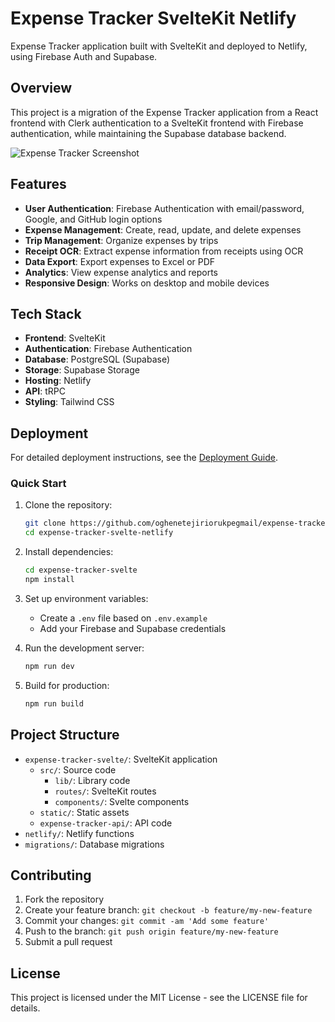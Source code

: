 # Expense Tracker SvelteKit Netlify

Expense Tracker application built with SvelteKit and deployed to Netlify, using Firebase Auth and Supabase.

## Overview

This project is a migration of the Expense Tracker application from a React frontend with Clerk authentication to a SvelteKit frontend with Firebase authentication, while maintaining the Supabase database backend.

![Expense Tracker Screenshot](https://via.placeholder.com/800x450.png?text=Expense+Tracker+App)

## Features

- **User Authentication**: Firebase Authentication with email/password, Google, and GitHub login options
- **Expense Management**: Create, read, update, and delete expenses
- **Trip Management**: Organize expenses by trips
- **Receipt OCR**: Extract expense information from receipts using OCR
- **Data Export**: Export expenses to Excel or PDF
- **Analytics**: View expense analytics and reports
- **Responsive Design**: Works on desktop and mobile devices

## Tech Stack

- **Frontend**: SvelteKit
- **Authentication**: Firebase Authentication
- **Database**: PostgreSQL (Supabase)
- **Storage**: Supabase Storage
- **Hosting**: Netlify
- **API**: tRPC
- **Styling**: Tailwind CSS

## Deployment

For detailed deployment instructions, see the [Deployment Guide](DEPLOYMENT_GUIDE.md).

### Quick Start

1. Clone the repository:
   ```bash
   git clone https://github.com/oghenetejiriorukpegmail/expense-tracker-svelte-netlify.git
   cd expense-tracker-svelte-netlify
   ```

2. Install dependencies:
   ```bash
   cd expense-tracker-svelte
   npm install
   ```

3. Set up environment variables:
   - Create a `.env` file based on `.env.example`
   - Add your Firebase and Supabase credentials

4. Run the development server:
   ```bash
   npm run dev
   ```

5. Build for production:
   ```bash
   npm run build
   ```

## Project Structure

- `expense-tracker-svelte/`: SvelteKit application
  - `src/`: Source code
    - `lib/`: Library code
    - `routes/`: SvelteKit routes
    - `components/`: Svelte components
  - `static/`: Static assets
  - `expense-tracker-api/`: API code
- `netlify/`: Netlify functions
- `migrations/`: Database migrations

## Contributing

1. Fork the repository
2. Create your feature branch: `git checkout -b feature/my-new-feature`
3. Commit your changes: `git commit -am 'Add some feature'`
4. Push to the branch: `git push origin feature/my-new-feature`
5. Submit a pull request

## License

This project is licensed under the MIT License - see the LICENSE file for details.
